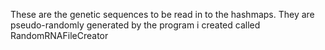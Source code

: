 These are the genetic sequences to be read in to the hashmaps.
They are pseudo-randomly generated by the program i created called RandomRNAFileCreator
